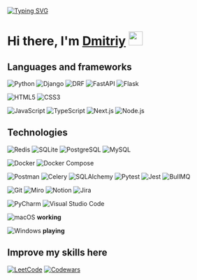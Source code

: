 [![Typing SVG](https://readme-typing-svg.herokuapp.com?font=Fira+Code&pause=1000&random=true&width=500&lines=Backend+developer)](https://git.io/typing-svg)
<h1>Hi there, I'm <a href="https://t.me/Zuko1337" target="_blank">Dmitriy</a> 
<img src="https://github.com/blackcater/blackcater/raw/main/images/Hi.gif" height="32"/></h1>

## Languages and frameworks
![Python](https://img.shields.io/badge/-Python-3776AB?style=flat&logo=Python&logoColor=white)
![Django](https://img.shields.io/badge/-Django-092E20?style=flat&logo=Django&logoColor=white)
![DRF](https://img.shields.io/badge/-Django_REST-ff1709?style=flat&logo=Django&logoColor=white)
![FastAPI](https://img.shields.io/badge/-FastAPI-009688?style=flat&logo=FastAPI&logoColor=white)
![Flask](https://img.shields.io/badge/-Flask-000000?style=flat&logo=Flask&logoColor=white)

![HTML5](https://img.shields.io/badge/-HTML5-E34F26?style=flat&logo=html5&logoColor=white)
![CSS3](https://img.shields.io/badge/-CSS3-1572B6?style=flat&logo=css3)

![JavaScript](https://img.shields.io/badge/-JavaScript-F7DF1E?style=flat&logo=javascript&logoColor=black)
![TypeScript](https://img.shields.io/badge/-TypeScript-3178C6?style=flat&logo=typescript&logoColor=white)
![Next.js](https://img.shields.io/badge/-Next.js-000000?style=flat&logo=next.js&logoColor=white)
![Node.js](https://img.shields.io/badge/-Node.js-339933?style=flat&logo=node.js&logoColor=white)

## Technologies
![Redis](https://img.shields.io/badge/-Redis-DC382D?style=flat&logo=Redis&logoColor=white)
![SQLite](https://img.shields.io/badge/-SQLite-003B57?style=flat&logo=sqlite&logoColor=white)
![PostgreSQL](https://img.shields.io/badge/-PostgreSQL-336791?style=flat&logo=PostgreSQL&logoColor=white)
![MySQL](https://img.shields.io/badge/-MySQL-4479A1?style=flat&logo=mysql&logoColor=white)

![Docker](https://img.shields.io/badge/-Docker-2496ED?style=flat&logo=docker&logoColor=white)
![Docker Compose](https://img.shields.io/badge/-Docker_Compose-2496ED?style=flat&logo=docker&logoColor=white)

![Postman](https://img.shields.io/badge/-Postman-FF6C37?style=flat&logo=Postman&logoColor=white)
![Celery](https://img.shields.io/badge/-Celery-37814A?style=flat&logo=celery&logoColor=white)
![SQLAlchemy](https://img.shields.io/badge/-SQLAlchemy-D71F00?style=flat&logo=sqlalchemy&logoColor=white)
![Pytest](https://img.shields.io/badge/-Pytest-0A9EDC?style=flat&logo=pytest&logoColor=white)
![Jest](https://img.shields.io/badge/-Jest-C21325?style=flat&logo=jest&logoColor=white)
![BullMQ](https://img.shields.io/badge/-BullMQ-FF6C37?style=flat&logo=redis&logoColor=white)

![Git](https://img.shields.io/badge/-Git-F05032?style=flat&logo=git&logoColor=white)
![Miro](https://img.shields.io/badge/-Miro-050038?style=flat&logo=Miro&logoColor=white)
![Notion](https://img.shields.io/badge/-Notion-000000?style=flat&logo=notion&logoColor=white)
![Jira](https://img.shields.io/badge/-Jira-0052CC?style=flat&logo=jira&logoColor=white)

![PyCharm](https://img.shields.io/badge/-PyCharm-000000?style=flat&logo=pycharm&logoColor=white)
![Visual Studio Code](https://img.shields.io/badge/-Visual%20Studio%20Code-007ACC?style=flat&logo=visual-studio-code&logoColor=white)

![macOS](https://img.shields.io/badge/-macOS-000000?style=flat&logo=apple&logoColor=white) **working**

![Windows](https://img.shields.io/badge/-Windows-0078D6?style=flat&logo=windows&logoColor=white) **playing**

## Improve my skills here
[![LeetCode](https://img.shields.io/badge/-LeetCode-FFA116?style=flat&logo=LeetCode&logoColor=black)](https://leetcode.com/)
[![Codewars](https://img.shields.io/badge/-Codewars-B1361E?style=flat&logo=Codewars&logoColor=white)](https://www.codewars.com/)
